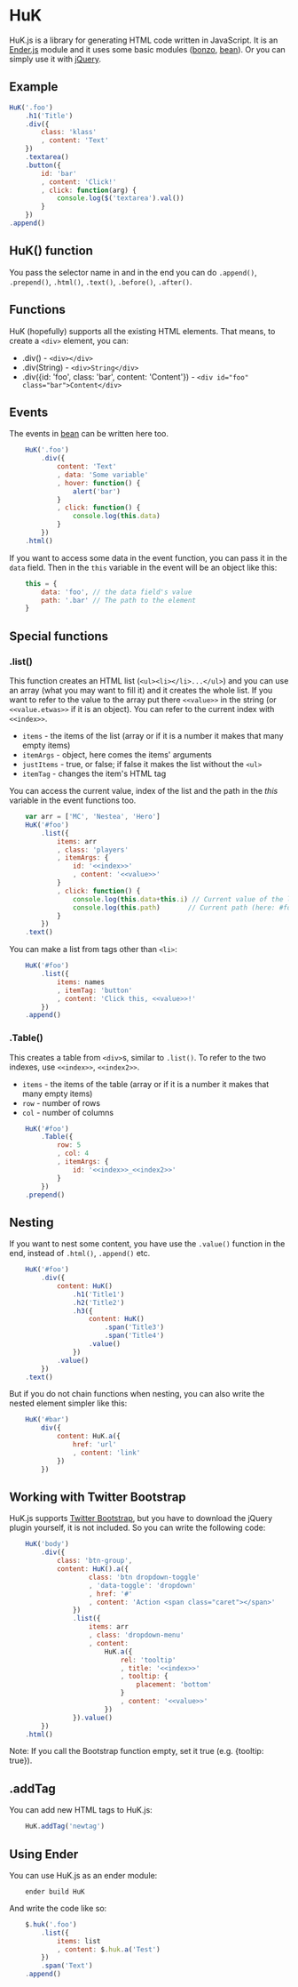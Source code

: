 <h1>HuK</h1>

HuK.js is a library for generating HTML code written in JavaScript. It is an [Ender.js](https://github.com/ded/Ender.js) module and it uses some basic modules ([bonzo](https://github.com/ded/bonzo), [bean](https://github.com/fat/bean)). Or you can simply use it with [jQuery](https://github.com/jquery/jquery).

<h2>Example</h2>

``` js
HuK('.foo')
	.h1('Title')
	.div({
		class: 'klass'
		, content: 'Text'
	})
	.textarea()
	.button({
		id: 'bar'
		, content: 'Click!'
		, click: function(arg) {
			console.log($('textarea').val())
		}
	})
.append()
```

<h2>HuK() function</h2>

You pass the selector name in and in the end you can do `.append()`, `.prepend()`, `.html()`, `.text()`, `.before()`, `.after()`.

<h2>Functions</h2>

HuK (hopefully) supports all the existing HTML elements. That means, to create a `<div>` element, you can:

* .div() - `<div></div>`
* .div(String) - `<div>String</div>`
* .div({id: 'foo', class: 'bar', content: 'Content'}) - `<div id="foo" class="bar">Content</div>`

<h2>Events</h2>

The events in [bean](https://github.com/fat/bean) can be written here too.

``` js
	HuK('.foo')
		.div({
			content: 'Text'
			, data: 'Some variable'
			, hover: function() {
				alert('bar')
			}
			, click: function() {
				console.log(this.data)
			}
		})
	.html()
```

If you want to access some data in the event function, you can pass it in the `data` field. Then in the `this` variable in the event will be an object like this:

``` js
	this = {
		data: 'foo', // the data field's value
		path: '.bar' // The path to the element
	}
```

<h2>Special functions</h2>

<h3>.list()</h3>

This function creates an HTML list (`<ul><li></li>...</ul>`) and you can use an array (what you may want to fill it) and it creates the whole list. If you want to refer to the value to the array put there `<<value>>` in the string (or `<<value.etwas>>` if it is an object). You can refer to the current index with `<<index>>`.

* `items`     - the items of the list (array or if it is a number it makes that many empty items)
* `itemArgs`  - object, here comes the items' arguments
* `justItems` - true, or false; if false it makes the list without the `<ul>`
* `itemTag`   - changes the item's HTML tag

You can access the current value, index of the list and the path in the <i>this</i> variable in the event functions too.

``` js
	var arr = ['MC', 'Nestea', 'Hero']
	HuK('#foo')
		.list({
			items: arr
			, class: 'players'
			, itemArgs: {
				id: '<<index>>'
				, content: '<<value>>'
			}
			, click: function() {
				console.log(this.data+this.i) // Current value of the list and the current index
				console.log(this.path)       // Current path (here: #foo ul li)
			}
		})
	.text()
```

You can make a list from tags other than `<li>`:

``` js
	HuK('#foo')
		.list({
			items: names
			, itemTag: 'button'
			, content: 'Click this, <<value>>!'
		})
	.append()
```

<h3>.Table()</h3>

This creates a table from `<div>`s, similar to `.list()`. To refer to the two indexes, use `<<index>>`, `<<index2>>`.

* `items` - the items of the table (array or if it is a number it makes that many empty items)
* `row` - number of rows
* `col` - number of columns

``` js
	HuK('#foo')
		.Table({
			row: 5
			, col: 4
			, itemArgs: {
				id: '<<index>>_<<index2>>'
			}
		})
	.prepend()
```

<h2>Nesting</h2>

If you want to nest some content, you have use the `.value()` function in the end, instead of `.html()`, `.append()` etc.

``` js
	HuK('#foo')
		.div({
			content: HuK()
				.h1('Title1')
				.h2('Title2')
				.h3({
					content: HuK()
						.span('Title3')
						.span('Title4')
					.value()
				})
			.value()
		})
	.text()
```

But if you do not chain functions when nesting, you can also write the nested element simpler like this:

``` js
	HuK('#bar')
		div({
			content: HuK.a({
				href: 'url'
				, content: 'link'
			})
		})
```

<h2>Working with Twitter Bootstrap</h2>

HuK.js supports [Twitter Bootstrap](http://twitter.github.com/bootstrap), but you have to download the jQuery plugin yourself, it is not included. So you can write the following code:

``` js
	HuK('body')
		.div({
			class: 'btn-group',
			content: HuK().a({
					class: 'btn dropdown-toggle'
					, 'data-toggle': 'dropdown'
					, href: '#'
					, content: 'Action <span class="caret"></span>'
				})
				.list({
					items: arr
					, class: 'dropdown-menu'
					, content:
						HuK.a({
							rel: 'tooltip'
							, title: '<<index>>'
							, tooltip: {
								placement: 'bottom'
							}
							, content: '<<value>>'
						})
				}).value()
		})
	.html()
```

Note: If you call the Bootstrap function empty, set it true (e.g. {tooltip: true}).

<h2>.addTag</h2>

You can add new HTML tags to HuK.js:

``` js
	HuK.addTag('newtag')
```

<h2>Using Ender</h2>

You can use HuK.js as an ender module:

```
	ender build HuK
```

And write the code like so:

``` js
	$.huk('.foo')
		.list({
			items: list
			, content: $.huk.a('Test')
		})
		.span('Text')
	.append()
```
